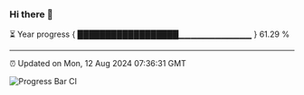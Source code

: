 ### Hi there 👋

⏳ Year progress { ██████████████████▁▁▁▁▁▁▁▁▁▁▁▁ } 61.29 %

---

⏰ Updated on Mon, 12 Aug 2024 07:36:31 GMT

![Progress Bar CI](https://github.com/IshwaranRudhara/GIT-ACTION/workflows/Progress%20Bar%20CI/badge.svg)
